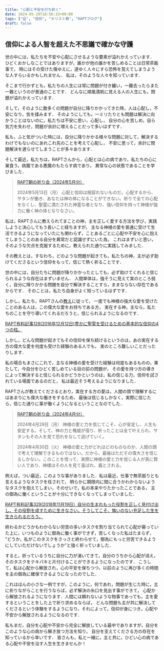 ```yaml
---
title: "心配と不安を打ち砕く"
date: 2024-05-29T18:56:33+09:00
tags: ["証", "信仰", "キリスト教", "RAPTブログ"]
draft: false
---
```


## 信仰による人智を超えた不思議で確かな守護
世の中には，私たちを不安や心配にさせるような要素が溢れかえっています．
ひどくおかしなことではありますが，誰かが他の誰かを苦しめることは日常茶飯事で，
時にはその受けた傷ゆえに，道ゆく人々にすら恐怖を覚えてしまうような人すらいるかもしれません．
私は，そのような人々を知っています．

そこまで行かずとも，私たちの人生には常に問題が付き纏い，一難去ったらまた一難というのが普通のことです．
どんなに順風満帆に見える人の人生にも，問題が溢れかえっています．

そして，そのように数多くの問題が自分に降りかかってきた時，人は心配し，不安になり，気を揉みます．
そのようにしても，一ミリたりとも問題は解決に向かうことはないのに，私たちは不安に思い，心配し，
自分の心を苦しめ，自ら気力を失わせ，問題が余計に増えることだって多いはずです．

私も，ふと気がついた時には，自分に降りかかる様々な問題に対して，解決するわけでもないのにあれこれ先のことを考えて心配し，
不安に思って，余計に問題解決を遅らせてしまうことが多々あります．

そして最近，私たちは，RAPTさんから，心配とは心の病であり，私たちの心に巣食う，病魔である悪魔のもたらす病であり，
異常な心の状態であることを学びました．

>[RAPT朝の祈り会（2024年5月分）](https://rapt-neo.com/?page_id=59618)
>
> 2024年5月13日（月）
心配と信仰は相容れないものだ。心配するから、サタンが働き、あなたは神の体になることができない。祈りで全ての心配をなくし、聖霊に満たされた神霊な者となり、強い信仰を持って神様が強力に働く神の体となりなさい。


私は，RAPTさんに教えられてまことの神，主を正しく愛する方法を学び，実践しようと決心してもう長いこと経ちますが，
主なる神様の愛を普通に受けて生活できるようになっていたにも関わらず，ことあるごとに心配や不安を心に抱えてしまうことのある自分を異常だと認識せずにいた為，
これはまずいと思い，そのような欠点を克服するために，教えられた通りに実践してみました．

その教えとは，すなわち，どのような問題が起きても，私たちの神，主が必ず助けてくださるという信仰をもって，信じて熱く祈ることです．

世の中には，自分たちに問題が降りかかったとしても，必ず助けてくれると信じられるような存在はまずいません．
人間単体は，強そうに見えて実のところ弱く，自分に降りかかる問題を自分で解決することすら，ままならない存在であるからです．
そのことは，私たち自身がよく知っているはずです．

しかし，私たち，RAPTさんの[教え](https://rapt-neo.com/?page_id=30947)に従って，
一度でも神様の強大な愛を受けたことのある人は，この偉大な愛をお持ちである方，
実在する神，主なら，私たちのことを守り導いてくれるだろうと，信じられるようになるのです．

[RAPT有料記事128(2016年12月12日)豊かに聖霊を受けるための基本的な信仰の4つの柱。](https://rapt-neo.com/?p=41313)

しかし，どんな問題が起きてもその信仰を保ち続けるというのは，あの実在する方の偉大な愛を何度も受けた経験のある人でも，
実のところ難しいことだったりします．

私の場合もまさにこれで，主なる神様の愛を受けた経験は何度もあるものの，果たして，今自分をひどく苦しめている目の前の問題が，
その愛を持つ方の導きによって解決すると信じられるかどうかというのは，私の信じる力，信仰を試されている場面であるのだと，
私は最近そう考えるようになりました．

RAPTさんが教えてくださるとおり，実在する方の愛は，人間の頭で理解するにはあまりにも偉大な働きをするため，
最後は信じるしかなく，実際に信じたら，信じた通りに事が働くようになるということなのでした．

> [RAPT朝の祈り会（2024年4月分）](https://rapt-neo.com/?page_id=59515)
>
> 2024年4月29日（月）
神様の愛と力を信じてこそ、心が安定し、人生も安定する。そして、神の力と権威が宿り、祈ったことは全て叶えられ、サタンもその人を見て恐れをなして逃げていく。
>
> 2024年4月30日（火）
神様の愛と力がどれほどのものなのか、人間の頭で考えて理解できるものではない。だから、最後はただその偉大さを信じるしかない。このことを悟って、実際に神様の愛と力を信じる人が真に賢い人であり、神様はその人を見て喜ばれ、義とされる。
>
> 

例えば，つい最近，このような事がありました．私は最近，仕事で無茶振りとも言えるようなタスクを任されて，
明らかに期限内に間に合うかわからないようなタスクを抱えてしまい，そのせいで，私の本来やりたかったことである，
主の御為に働くということが十分にできなくなってしまっていました．

[RAPT有料記事329(2018年11月19日）自分の生まれもった役割を正しく見付け出し、その役割を成すために生きなさい。そうしてこそ、悔いのない充足した生を生きられるだろう。](https://rapt-neo.com/?p=49224)

終わるかどうかもわからない労苦の多いタスクを割り当てられて心配が募っていた上に，いつものように御為に働く事ができず，苦しくなった私はたまらず，
"どうか，私がこのタスクをさっさと終わらせて，御為にもっと労苦できるようにしていただけないでしょうか"と強く祈っていました．

すると，祈っているうちに自分に力が湧いてきて，自分のうちから心配が消え，そのタスクをテキパキと片付けることができるようになったのです．
こうして，私は心配から解放され，心の平安を保ちつつ，以前のように再び多くの時間を主の御為に確保できるようになったのでした．

これはほんの小さな一例ですが，このように，何であれ，問題が生じた時に，主に祈りながらことを行うならば，必ず解決の糸口を見出す事ができて，
心配から解放されるようになります．人間には頼れないような物事であっても，主を愛するということをした上で祈り求めるならば，
どんな問題も主が共に解決してくださるという体験をするようになり，それによって，信仰が身につき，心配や不安から解放されるようになるのです．

私もまだ，自分を心配や不安から完全に解放している最中でありますが，自分をこのような心の病から解き放つ方法を知り，
自分を支えてくださる方の存在を知っているから幸いです．
皆さんも，私と一緒に，主と共に，ひどい心の病である心配や不安を治す人生を生きませんか！
